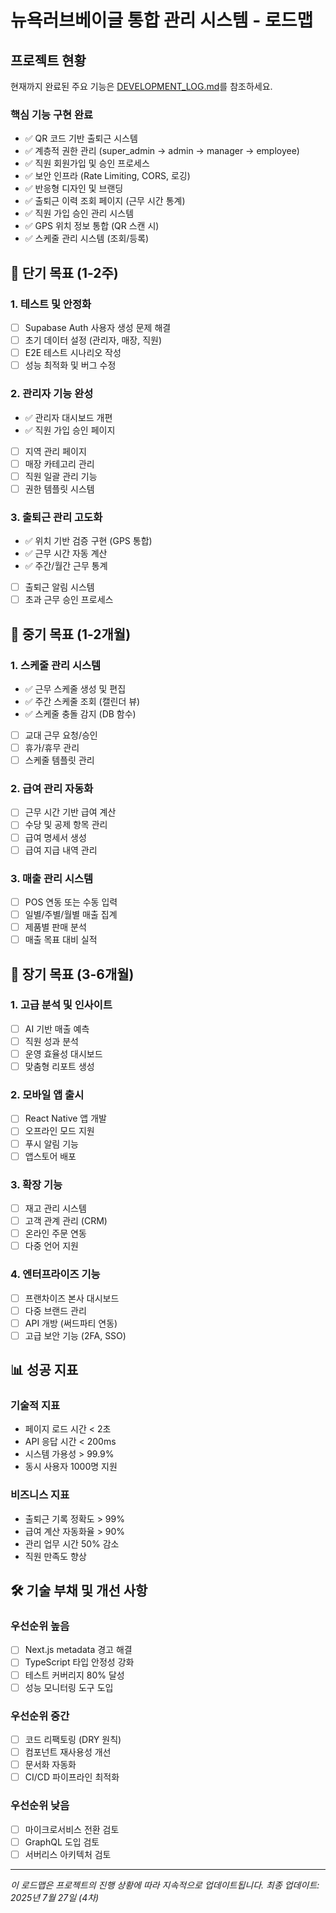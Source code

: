 # 뉴욕러브베이글 통합 관리 시스템 - 로드맵

## 프로젝트 현황

현재까지 완료된 주요 기능은 [DEVELOPMENT_LOG.md](./DEVELOPMENT_LOG.md)를 참조하세요.

### 핵심 기능 구현 완료
- ✅ QR 코드 기반 출퇴근 시스템
- ✅ 계층적 권한 관리 (super_admin → admin → manager → employee)
- ✅ 직원 회원가입 및 승인 프로세스
- ✅ 보안 인프라 (Rate Limiting, CORS, 로깅)
- ✅ 반응형 디자인 및 브랜딩
- ✅ 출퇴근 이력 조회 페이지 (근무 시간 통계)
- ✅ 직원 가입 승인 관리 시스템
- ✅ GPS 위치 정보 통합 (QR 스캔 시)
- ✅ 스케줄 관리 시스템 (조회/등록)

## 🚀 단기 목표 (1-2주)

### 1. 테스트 및 안정화
- [ ] Supabase Auth 사용자 생성 문제 해결
- [ ] 초기 데이터 설정 (관리자, 매장, 직원)
- [ ] E2E 테스트 시나리오 작성
- [ ] 성능 최적화 및 버그 수정

### 2. 관리자 기능 완성
- ✅ 관리자 대시보드 개편
- ✅ 직원 가입 승인 페이지
- [ ] 지역 관리 페이지
- [ ] 매장 카테고리 관리
- [ ] 직원 일괄 관리 기능
- [ ] 권한 템플릿 시스템

### 3. 출퇴근 관리 고도화
- ✅ 위치 기반 검증 구현 (GPS 통합)
- ✅ 근무 시간 자동 계산
- ✅ 주간/월간 근무 통계
- [ ] 출퇴근 알림 시스템
- [ ] 초과 근무 승인 프로세스

## 🎯 중기 목표 (1-2개월)

### 1. 스케줄 관리 시스템
- ✅ 근무 스케줄 생성 및 편집
- ✅ 주간 스케줄 조회 (캘린더 뷰)
- ✅ 스케줄 충돌 감지 (DB 함수)
- [ ] 교대 근무 요청/승인
- [ ] 휴가/휴무 관리
- [ ] 스케줄 템플릿 관리

### 2. 급여 관리 자동화
- [ ] 근무 시간 기반 급여 계산
- [ ] 수당 및 공제 항목 관리
- [ ] 급여 명세서 생성
- [ ] 급여 지급 내역 관리

### 3. 매출 관리 시스템
- [ ] POS 연동 또는 수동 입력
- [ ] 일별/주별/월별 매출 집계
- [ ] 제품별 판매 분석
- [ ] 매출 목표 대비 실적

## 🚀 장기 목표 (3-6개월)

### 1. 고급 분석 및 인사이트
- [ ] AI 기반 매출 예측
- [ ] 직원 성과 분석
- [ ] 운영 효율성 대시보드
- [ ] 맞춤형 리포트 생성

### 2. 모바일 앱 출시
- [ ] React Native 앱 개발
- [ ] 오프라인 모드 지원
- [ ] 푸시 알림 기능
- [ ] 앱스토어 배포

### 3. 확장 기능
- [ ] 재고 관리 시스템
- [ ] 고객 관계 관리 (CRM)
- [ ] 온라인 주문 연동
- [ ] 다중 언어 지원

### 4. 엔터프라이즈 기능
- [ ] 프랜차이즈 본사 대시보드
- [ ] 다중 브랜드 관리
- [ ] API 개방 (써드파티 연동)
- [ ] 고급 보안 기능 (2FA, SSO)

## 📊 성공 지표

### 기술적 지표
- 페이지 로드 시간 < 2초
- API 응답 시간 < 200ms
- 시스템 가용성 > 99.9%
- 동시 사용자 1000명 지원

### 비즈니스 지표
- 출퇴근 기록 정확도 > 99%
- 급여 계산 자동화율 > 90%
- 관리 업무 시간 50% 감소
- 직원 만족도 향상

## 🛠️ 기술 부채 및 개선 사항

### 우선순위 높음
- [ ] Next.js metadata 경고 해결
- [ ] TypeScript 타입 안정성 강화
- [ ] 테스트 커버리지 80% 달성
- [ ] 성능 모니터링 도구 도입

### 우선순위 중간
- [ ] 코드 리팩토링 (DRY 원칙)
- [ ] 컴포넌트 재사용성 개선
- [ ] 문서화 자동화
- [ ] CI/CD 파이프라인 최적화

### 우선순위 낮음
- [ ] 마이크로서비스 전환 검토
- [ ] GraphQL 도입 검토
- [ ] 서버리스 아키텍처 검토

---
*이 로드맵은 프로젝트의 진행 상황에 따라 지속적으로 업데이트됩니다.*
*최종 업데이트: 2025년 7월 27일 (4차)*
